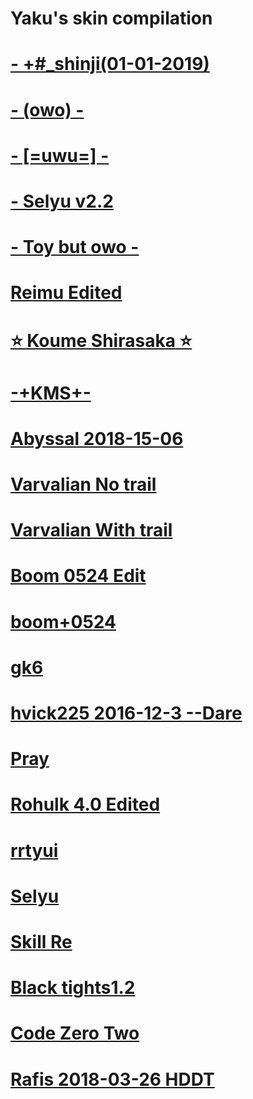 # Yaku's skin compilation

# [-  +#_shinji(01-01-2019)](https://puu.sh/Dl3tU/3b8d16276b.osz)

# [- (owo) -](https://puu.sh/Dl3y1/934de9da3d.osz)

# [- [=uwu=] -](https://puu.sh/Dl3zT/cb6c1426f6.osz)

# [- Selyu v2.2](https://www.dropbox.com/s/ms8vuz75n6eardz/-%20Selyu%20v2.2.osk?dl=1)

# [- Toy but owo -](https://puu.sh/Dl3DE/c5a3c050c2.osz)

# [Reimu Edited](https://puu.sh/Dl3FN/2f72a8d064.osz)

# [⭐ Koume Shirasaka ⭐](https://puu.sh/zveRH/1716ac3e03.osk)

# [-+KMS+-](https://puu.sh/Dl3Ii/cfe3e3a672.osz)

# [Abyssal 2018-15-06](https://circle-people.com/wp-content/Skins/Abyssal/Abyssal%202018-06-15.osk)

# [Varvalian No trail](https://puu.sh/BSj1V/6c9d4d0e79.osk)

# [Varvalian With trail](https://puu.sh/CPqX5/ade6682fc9.osk)

# [Boom 0524 Edit](https://gn.s-ul.eu/okhAlDrF)

# [boom+0524](http://gn.s-ul.eu/E2wSU5jF)

# [gk6](http://puu.sh/hoq5d.zip)

# [hvick225 2016-12-3 --Dare](https://circle-people.com/wp-content/Skins/hvick225/hvick225%202016-12-3%20--Dare.osk)

# [Pray](https://puu.sh/Dl3O6/9b86f79253.osz)

# [Rohulk 4.0 Edited](https://puu.sh/Dl3P9/153ccd68ac.osz)

# [rrtyui](http://puu.sh/3uYMT.zip)

# [Selyu](https://www.dropbox.com/s/20e6007dj10vcmk/Selyu.osk?dl=1)

# [Skill Re](https://puu.sh/Dl3Th/4d32c4e9d0.osz)

# [Black tights1.2](https://www.reddit.com/r/OsuSkins/comments/b5mwvj/skinr15_nsfwjust_a_bit_r15_elementsmay_be_%CA%96_black/)

# [Code Zero Two](https://www.reddit.com/r/OsuSkins/comments/7xp2hy/code_zero_two/)

# [Rafis 2018-03-26 HDDT](https://circle-people.com/wp-content/Skins/Rafis/Rafis%202018-03-26%20HDDT.osk)
